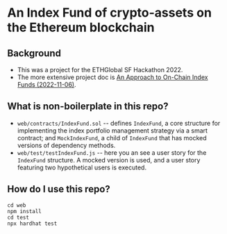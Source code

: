 # An Index Fund of crypto-assets on the Ethereum blockchain

## Background
 - This was a project for the ETHGlobal SF Hackathon 2022.
 - The more extensive project doc is [An Approach to On-Chain Index Funds (2022-11-06)](https://docs.google.com/document/d/1P7B8YbMYtgKWLpTUFDoFH_Krtiwo9xgKgCTuOfMV0Do/edit#heading=h.vv1754u0addx).


## What is non-boilerplate in this repo?
 - `web/contracts/IndexFund.sol` -- defines `IndexFund`, a core structure for implementing the index portfolio management strategy via a smart contract; and `MockIndexFund`, a child of `IndexFund` that has mocked versions of dependency methods.
 - `web/test/testIndexFund.js` -- here you an see a user story for the `IndexFund` structure. A mocked version is used, and a user story featuring two hypothetical users is executed.

## How do I use this repo?
```
cd web
npm install
cd test
npx hardhat test
```
